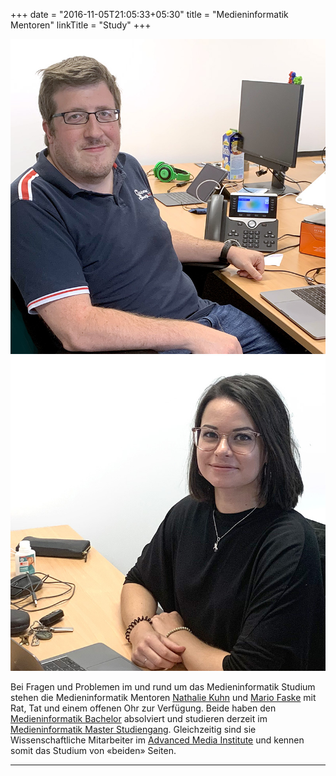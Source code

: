 +++
date = "2016-11-05T21:05:33+05:30"
title = "Medieninformatik Mentoren"
linkTitle = "Study"
+++

<div class="mi-grid mi-grid--2-cols">
  <img src="./mario-faske.jpg" alt="Mario Faske // Mi Mentor">
  <img src="./nathalie-kuhn.jpg" alt="Nathalie Kuhn // Mi Mentorin">
</div>

Bei Fragen und Problemen im und rund um das Medieninformatik Studium stehen die Medieninformatik Mentoren <a href="https://www.th-koeln.de/personen/nathalie_michelle_severine.kuhn/">Nathalie Kuhn</a> und <a href="https://www.th-koeln.de/personen/mario.faske/">Mario Faske</a> mit Rat, Tat und einem offenen Ohr zur Verfügung. Beide haben den <a href="/study/bachelor/">Medieninformatik Bachelor</a> absolviert und studieren derzeit im <a href="/study/master/">Medieninformatik Master Studiengang</a>. Gleichzeitig sind sie Wissenschaftliche Mitarbeiter im <a href="https://www.th-koeln.de/informatik-und-ingenieurwissenschaften/advanced-media-institute_69153.php">Advanced Media Institute</a> und kennen somit das Studium von «beiden» Seiten. 

<hr class="has-seperator">

